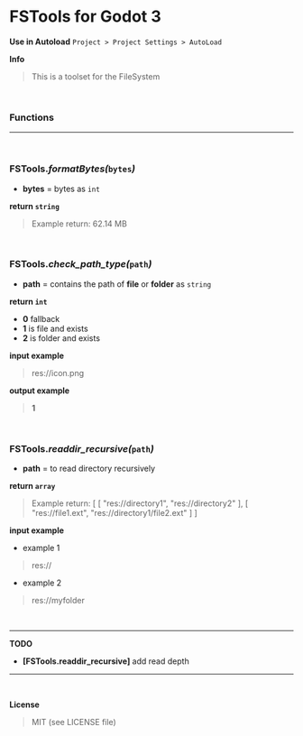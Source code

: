 # FSTools for Godot 3

**Use in Autoload** `Project > Project Settings > AutoLoad`


**Info**
> This is a toolset for the FileSystem

<br />

### Functions

___

<br />

### **FSTools._formatBytes(_`bytes`_)_**

+ **bytes** = bytes as `int`

**return `string`**
> Example return: 62.14 MB

<br />

### **FSTools._check_path_type(_`path`_)_**

+ **path** = contains the path of **file** or **folder** as `string`

**return `int`**
+ **0** fallback
+ **1** is file and exists
+ **2** is folder and exists

**input example**
> res://icon.png

**output example**
> **1**

<br />

### **FSTools._readdir_recursive(_`path`_)_**

+ **path** = to read directory recursively

**return `array`**
> Example return: [ [ "res://directory1", "res://directory2" ], [ "res://file1.ext", "res://directory1/file2.ext" ] ]

**input example**

+ example 1
> res://

+ example 2
> res://myfolder

<br />

___

**TODO**

+ **[FSTools.readdir_recursive]** add read depth
___

<br />

**License**

> MIT (see LICENSE file)
